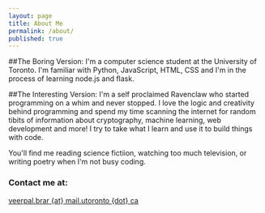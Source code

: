 ```yaml
---
layout: page
title: About Me
permalink: /about/
published: true
---
```


##The Boring Version: 
I'm a computer science student at the University of Toronto. 
I'm familiar with Python, JavaScript, HTML, CSS and I'm in the process of learning node.js and flask. 

##The Interesting Version: 
I'm a self proclaimed Ravenclaw who started programming on a whim and never stopped. I love the logic and creativity behind programming and spend my time scanning the internet for random tibits of information about cryptography, machine learning, web development and more! I try to take what I learn and use it to build things with code. 

You'll find me reading science fictiion, watching too much television, or writing poetry when I'm not busy
coding.  


### Contact me at:

[veerpal.brar {at} mail.utoronto {dot} ca]([v.brar@mail.utoronto.ca)
